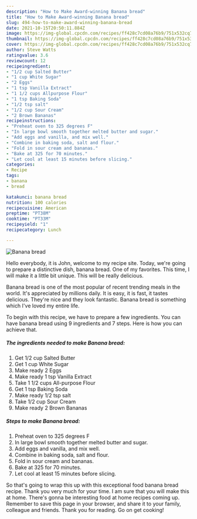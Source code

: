 ```yaml
---
description: "How to Make Award-winning Banana bread"
title: "How to Make Award-winning Banana bread"
slug: 494-how-to-make-award-winning-banana-bread
date: 2021-10-15T20:50:11.884Z
image: https://img-global.cpcdn.com/recipes/ff428c7cd08a76b9/751x532cq70/banana-bread-recipe-main-photo.jpg
thumbnail: https://img-global.cpcdn.com/recipes/ff428c7cd08a76b9/751x532cq70/banana-bread-recipe-main-photo.jpg
cover: https://img-global.cpcdn.com/recipes/ff428c7cd08a76b9/751x532cq70/banana-bread-recipe-main-photo.jpg
author: Steve Watts
ratingvalue: 3.6
reviewcount: 12
recipeingredient:
- "1/2 cup Salted Butter"
- "1 cup White Sugar"
- "2 Eggs"
- "1 tsp Vanilla Extract"
- "1 1/2 cups Allpurpose Flour"
- "1 tsp Baking Soda"
- "1/2 tsp salt"
- "1/2 cup Sour Cream"
- "2 Brown Bananas"
recipeinstructions:
- "Preheat oven to 325 degrees F"
- "In large bowl smooth together melted butter and sugar."
- "Add eggs and vanilla, and mix well."
- "Combine in baking soda, salt and flour."
- "Fold in sour cream and bananas."
- "Bake at 325 for 70 minutes."
- "Let cool at least 15 minutes before slicing."
categories:
- Recipe
tags:
- banana
- bread

katakunci: banana bread 
nutrition: 100 calories
recipecuisine: American
preptime: "PT38M"
cooktime: "PT33M"
recipeyield: "1"
recipecategory: Lunch

---
```



![Banana bread](https://img-global.cpcdn.com/recipes/ff428c7cd08a76b9/751x532cq70/banana-bread-recipe-main-photo.jpg)

Hello everybody, it is John, welcome to my recipe site. Today, we're going to prepare a distinctive dish, banana bread. One of my favorites. This time, I will make it a little bit unique. This will be really delicious.



Banana bread is one of the most popular of recent trending meals in the world. It's appreciated by millions daily. It is easy, it is fast, it tastes delicious. They're nice and they look fantastic. Banana bread is something which I've loved my entire life.


To begin with this recipe, we have to prepare a few ingredients. You can have banana bread using 9 ingredients and 7 steps. Here is how you can achieve that.

<!--inarticleads1-->

##### The ingredients needed to make Banana bread:

1. Get 1/2 cup Salted Butter
1. Get 1 cup White Sugar
1. Make ready 2 Eggs
1. Make ready 1 tsp Vanilla Extract
1. Take 1 1/2 cups All-purpose Flour
1. Get 1 tsp Baking Soda
1. Make ready 1/2 tsp salt
1. Take 1/2 cup Sour Cream
1. Make ready 2 Brown Bananas




<!--inarticleads2-->

##### Steps to make Banana bread:

1. Preheat oven to 325 degrees F
1. In large bowl smooth together melted butter and sugar.
1. Add eggs and vanilla, and mix well.
1. Combine in baking soda, salt and flour.
1. Fold in sour cream and bananas.
1. Bake at 325 for 70 minutes.
1. Let cool at least 15 minutes before slicing.




So that's going to wrap this up with this exceptional food banana bread recipe. Thank you very much for your time. I am sure that you will make this at home. There's gonna be interesting food at home recipes coming up. Remember to save this page in your browser, and share it to your family, colleague and friends. Thank you for reading. Go on get cooking!
